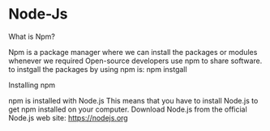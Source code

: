 # Node-Js

What is Npm?

Npm is a package manager where we can install the packages or modules whenever we required 
Open-source developers use npm to share software.
to instgall the packages by using npm is:
npm instgall<package>

  
Installing npm
  
npm is installed with Node.js
This means that you have to install Node.js to get npm installed on your computer.
Download Node.js from the official Node.js web site: https://nodejs.org


